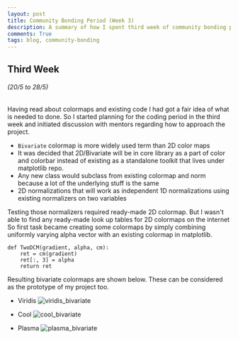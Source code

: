 ```yaml
---
layout: post
title: Community Bonding Period (Week 3)
description: A summary of how I spent third week of community bonding period of GSoC 17
comments: True
tags: blog, community-bonding
---
```


## Third Week
###### (20/5 to 28/5)

Having read about colormaps and existing code I had got a fair idea of what is
needed to done. So I started planning for the coding period in the third week
and initiated discussion with mentors regarding how to approach the project.

* `Bivariate` colormap is more widely used term than 2D color maps
* It was decided that  2D/Bivariate will be in core library as a part of color
  and colorbar instead of existing as a standalone toolkit that lives under
  matplotlib repo.
* Any new class would subclass from existing colormap and norm because a lot of
  the underlying stuff is the same
* 2D normalizations that will work as independent 1D normalizations using
  existing normalizers on two variables

Testing those normalizers required ready-made 2D colormap. But I wasn't able to
find any ready-made look up tables for 2D colormaps on the internet So first
task became creating some colormaps by simply combining uniformly varying alpha
vector with an existing colormap in matplotlib.

```
def TwoDCM(gradient, alpha, cm):
    ret = cm(gradient)
    ret[:, 3] = alpha
    return ret
```

Resulting bivariate colormaps are shown below. These can be considered as
the prototype of my project too.

* Viridis
![viridis_bivariate](http://i.imgur.com/evlN286.png)

* Cool
![cool_bivariate](http://i.imgur.com/wPeWOKj.png)

* Plasma
![plasma_bivariate](http://i.imgur.com/OhzJGy8.png)